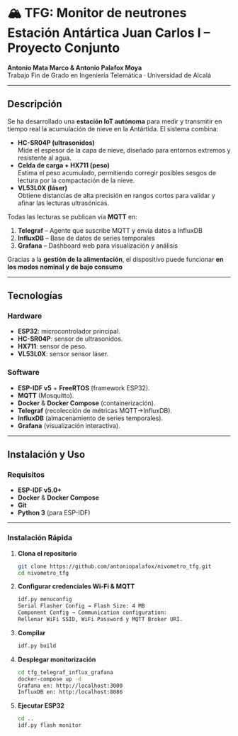 # 🏔️ TFG: Monitor de neutrones Estación Antártica Juan Carlos I – Proyecto Conjunto

**Antonio Mata Marco & Antonio Palafox Moya**  
Trabajo Fin de Grado en Ingeniería Telemática · Universidad de Alcalá

---

## Descripción

Se ha desarrollado una **estación IoT autónoma** para medir y transmitir en tiempo real la acumulación de nieve en la Antártida. El sistema combina:

- **HC-SR04P (ultrasonidos)**  
  Mide el espesor de la capa de nieve, diseñado para entornos extremos y resistente al agua.  
- **Celda de carga + HX711 (peso)**  
  Estima el peso acumulado, permitiendo corregir posibles sesgos de lectura por la compactación de la nieve.  
- **VL53L0X (láser)**  
  Obtiene distancias de alta precisión en rangos cortos para validar y afinar las lecturas ultrasónicas.

Todas las lecturas se publican vía **MQTT** en:

1. **Telegraf** – Agente que suscribe MQTT y envía datos a InfluxDB  
2. **InfluxDB** – Base de datos de series temporales  
3. **Grafana** – Dashboard web para visualización y análisis  

Gracias a la **gestión de la alimentación**, el dispositivo puede funcionar **en los modos nominal y de bajo consumo**

---

## Tecnologías

### Hardware
- **ESP32**: microcontrolador principal.  
- **HC-SR04P**: sensor de ultrasonidos.  
- **HX711**: sensor de peso.  
- **VL53L0X**: sensor sensor láser.

### Software
- **ESP-IDF v5** + **FreeRTOS** (framework ESP32).  
- **MQTT** (Mosquitto).  
- **Docker** & **Docker Compose** (containerización).  
- **Telegraf** (recolección de métricas MQTT→InfluxDB).  
- **InfluxDB** (almacenamiento de series temporales).  
- **Grafana** (visualización interactiva).

---

## Instalación y Uso

### Requisitos
- **ESP-IDF v5.0+**  
- **Docker** & **Docker Compose**  
- **Git**  
- **Python 3** (para ESP-IDF)

---

### Instalación Rápida

1. **Clona el repositorio**  
   ```bash
   git clone https://github.com/antoniopalafox/nivometro_tfg.git
   cd nivometro_tfg
2. **Configurar credenciales Wi-Fi & MQTT**  
   ```bash
   idf.py menuconfig
   Serial Flasher Config → Flash Size: 4 MB
   Component Config → Communication configuration:
   Rellenar WiFi SSID, WiFi Password y MQTT Broker URI.
3. **Compilar**
    ```bash
    idf.py build
4. **Desplegar monitorización**
    ```bash
    cd tfg_telegraf_influx_grafana
    docker-compose up -d
    Grafana en: http://localhost:3000
    InfluxDB en: http:/localhost:8086 
5. **Ejecutar ESP32**
    ```bash
    cd ..
    idf.py flash monitor